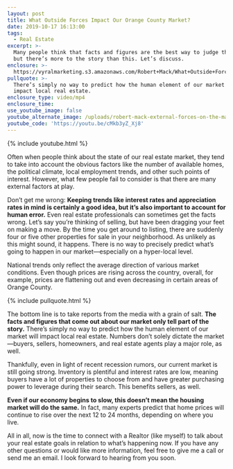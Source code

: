 ```yaml
---
layout: post
title: What Outside Forces Impact Our Orange County Market?
date: 2019-10-17 16:13:00
tags:
  - Real Estate
excerpt: >-
  Many people think that facts and figures are the best way to judge the market,
  but there’s more to the story than this. Let’s discuss.
enclosure: >-
  https://vyralmarketing.s3.amazonaws.com/Robert+Mack/What+Outside+Forces+Impact+Our+Orange+County+Market_.mp4
pullquote: >-
  There’s simply no way to predict how the human element of our market will
  impact local real estate.
enclosure_type: video/mp4
enclosure_time:
use_youtube_image: false
youtube_alternate_image: /uploads/robert-mack-external-forces-on-the-market-youtube.png
youtube_code: 'https://youtu.be/cMkb3yZ_Xj8'
---
```


{% include youtube.html %}

Often when people think about the state of our real estate market, they tend to take into account the obvious factors like the number of available homes, the political climate, local employment trends, and other such points of interest. However, what few people fail to consider is that there are many external factors at play.&nbsp;

Don’t get me wrong: **Keeping trends like interest rates and appreciation rates in mind is certainly a good idea, but it’s also important to account for human error.** Even real estate professionals can sometimes get the facts wrong. Let’s say you’re thinking of selling, but have been dragging your feet on making a move. By the time you get around to listing, there are suddenly four or five other properties for sale in your neighborhood. As unlikely as this might sound, it happens. There is no way to precisely predict what’s going to happen in our market—especially on a hyper-local level.&nbsp;

National trends only reflect the average direction of various market conditions. Even though prices are rising across the country, overall, for example, prices are flattening out and even decreasing in certain areas of Orange County.&nbsp;

{% include pullquote.html %}

The bottom line is to take reports from the media with a grain of salt. **The facts and figures that come out about our market only tell part of the story.** There’s simply no way to predict how the human element of our market will impact local real estate. Numbers don’t solely dictate the market—buyers, sellers, homeowners, and real estate agents play a major role, as well.&nbsp;

Thankfully, even in light of recent recession rumors, our current market is still going strong. Inventory is plentiful and interest rates are low, meaning buyers have a lot of properties to choose from and have greater purchasing power to leverage during their search. This benefits sellers, as well.&nbsp;

**Even if our economy begins to slow, this doesn’t mean the housing market will do the same.** In fact, many experts predict that home prices will continue to rise over the next 12 to 24 months, depending on where you live.&nbsp;

All in all, now is the time to connect with a Realtor (like myself) to talk about your real estate goals in relation to what’s happening now. If you have any other questions or would like more information, feel free to give me a call or send me an email. I look forward to hearing from you soon.